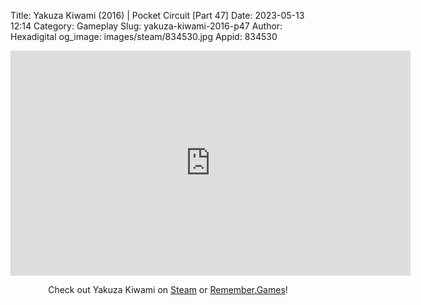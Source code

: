 Title: Yakuza Kiwami (2016) | Pocket Circuit [Part 47]
Date: 2023-05-13 12:14
Category: Gameplay
Slug: yakuza-kiwami-2016-p47
Author: Hexadigital
og_image: images/steam/834530.jpg
Appid: 834530

<center><iframe src="https://www.youtube.com/embed/caFZ5tJFUWc?feature=oembed" allow="accelerometer; autoplay; encrypted-media; gyroscope; picture-in-picture" width="640" height="360" frameborder="0"></iframe>

Check out Yakuza Kiwami on [Steam](https://store.steampowered.com/app/834530/?curator_clanid=34633900) or [Remember.Games](https://remember.games/game/342/)!</center>